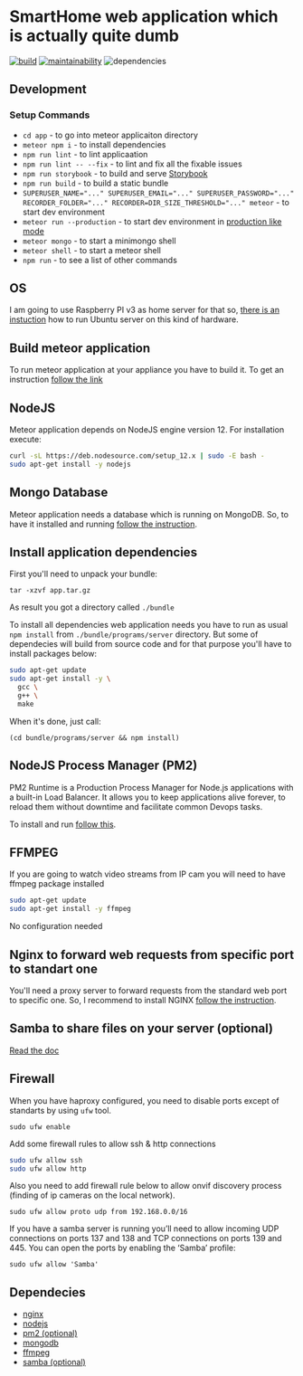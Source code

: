 # SmartHome web application which is actually quite dumb

[![build](https://img.shields.io/travis/com/boonya/dumb-home)](https://travis-ci.com/boonya/dumb-home)
[![maintainability](https://img.shields.io/codeclimate/maintainability-percentage/boonya/dumb-home)](https://codeclimate.com/github/boonya/dumb-home/maintainability)
![dependencies](https://img.shields.io/david/boonya/dumb-home)

## Development

### Setup Commands

- `cd app` - to go into meteor applicaiton directory
- `meteor npm i` - to install dependencies
- `npm run lint` - to lint applicaation
- `npm run lint -- --fix` - to lint and fix all the fixable issues
- `npm run storybook` - to build and serve [Storybook](https://storybook.js.org/)
- `npm run build` - to build a static bundle
- `SUPERUSER_NAME="..." SUPERUSER_EMAIL="..." SUPERUSER_PASSWORD="..." RECORDER_FOLDER="..." RECORDER=DIR_SIZE_THRESHOLD="..." meteor` - to start dev environment
- `meteor run --production` - to start dev environment in [production like mode](https://guide.meteor.com/deployment.html#never-use-production-flag)
- `meteor mongo` - to start a minimongo shell
- `meteor shell` - to start a meteor shell
- `npm run` - to see a list of other commands

## OS

I am going to use Raspberry PI v3 as home server for that so, [there is an instuction](/docs/Ubuntu.md)
how to run Ubuntu server on this kind of hardware.

## Build meteor application

To run meteor application at your appliance you have to build it.
To get an instruction [follow the link](/docs/Build.md)

## NodeJS

Meteor application depends on NodeJS engine version 12. For installation execute:

```bash
curl -sL https://deb.nodesource.com/setup_12.x | sudo -E bash -
sudo apt-get install -y nodejs
```

## Mongo Database

Meteor application needs a database which is running on MongoDB.
So, to have it installed and running [follow the instruction](/docs/MongoDB.md).

## Install application dependencies

First you'll need to unpack your bundle:

`tar -xzvf app.tar.gz`

As result you got a directory called `./bundle`

To install all dependencies web application needs you have to run as usual `npm install`
from `./bundle/programs/server` directory. But some of dependecies will build from source code and
for that purpose you'll have to install packages below:

```bash
sudo apt-get update
sudo apt-get install -y \
  gcc \
  g++ \
  make
```

When it's done, just call:

`(cd bundle/programs/server && npm install)`

## NodeJS Process Manager (PM2)

PM2 Runtime is a Production Process Manager for Node.js applications with a built-in Load Balancer. It allows you to keep applications alive forever, to reload them without downtime and facilitate common Devops tasks.

To install and run [follow this](/docs/PM2.md).

## FFMPEG

If you are going to watch video streams from IP cam you will need to have ffmpeg package installed

```bash
sudo apt-get update
sudo apt-get install -y ffmpeg
```

No configuration needed

## Nginx to forward web requests from specific port to standart one

You'll need a proxy server to forward requests from the standard web port to specific one.
So, I recommend to install NGINX [follow the instruction](/docs/Nginx.md).

## Samba to share files on your server (optional)

[Read the doc](/docs/Samba.md)

## Firewall

When you have haproxy configured, you need to disable ports except of standarts by using `ufw` tool.

`sudo ufw enable`

Add some firewall rules to allow ssh & http connections

```bash
sudo ufw allow ssh
sudo ufw allow http
```

Also you need to add firewall rule below to allow onvif discovery process (finding of ip cameras on the local network).

`sudo ufw allow proto udp from 192.168.0.0/16`

If you have a samba server is running you’ll need to allow incoming UDP connections on ports 137 and 138 and TCP connections on ports 139 and 445. You can open the ports by enabling the ‘Samba’ profile:

`sudo ufw allow 'Samba'`

## Dependecies

- [nginx](https://www.digitalocean.com/community/tutorials/how-to-install-nginx-on-ubuntu-18-04-quickstart)
- [nodejs](https://github.com/nodesource/distributions/blob/master/README.md#debinstall)
- [pm2 (optional)](https://pm2.io/doc/en/runtime/quick-start/#installation)
- [mongodb](https://docs.mongodb.com/manual/tutorial/install-mongodb-on-ubuntu/)
- [ffmpeg](https://ffmpeg.org/download.html#build-linux)
- [samba (optional)](https://linuxize.com/post/how-to-install-and-configure-samba-on-ubuntu-18-04/)
